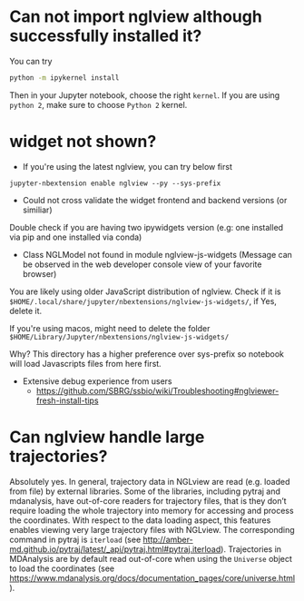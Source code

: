 # Can not import nglview although successfully installed it?

You can try

```bash
python -m ipykernel install
```

Then in your Jupyter notebook, choose the right `kernel`. If you are using `python 2`, make sure to choose `Python 2` kernel.

# widget not shown?
- If you're using the latest nglview, you can try below first
```
jupyter-nbextension enable nglview --py --sys-prefix
```

- Could not cross validate the widget frontend and backend versions (or similiar)

Double check if you are having two ipywidgets version (e.g: one installed via pip and one installed via conda)

- Class NGLModel not found in module nglview-js-widgets (Message can be observed in the web developer console view of your favorite browser)

You are likely using older JavaScript distribution of nglview. Check if it is 
`$HOME/.local/share/jupyter/nbextensions/nglview-js-widgets/`, if Yes, delete it.

If you're using macos, might need to delete the folder `$HOME/Library/Jupyter/nbextensions/nglview-js-widgets/`

Why? This directory has a higher preference over sys-prefix so notebook will load Javascripts files from here first.

- Extensive debug experience from users
    - https://github.com/SBRG/ssbio/wiki/Troubleshooting#nglviewer-fresh-install-tips

# Can nglview handle large trajectories?

Absolutely yes. In general, trajectory data in NGLview are read (e.g. loaded from file) by external libraries. Some of the libraries, including pytraj and mdanalysis, have out-of-core readers for trajectory files, that is they don’t require loading the whole trajectory into memory for accessing and process the coordinates. With respect to the data loading aspect, this features enables viewing very large trajectory files with NGLview. The corresponding command in pytraj is `iterload` (see http://amber-md.github.io/pytraj/latest/_api/pytraj.html#pytraj.iterload). Trajectories in MDAnalysis are by default read out-of-core when using the `Universe` object to load the coordinates (see https://www.mdanalysis.org/docs/documentation_pages/core/universe.html).
